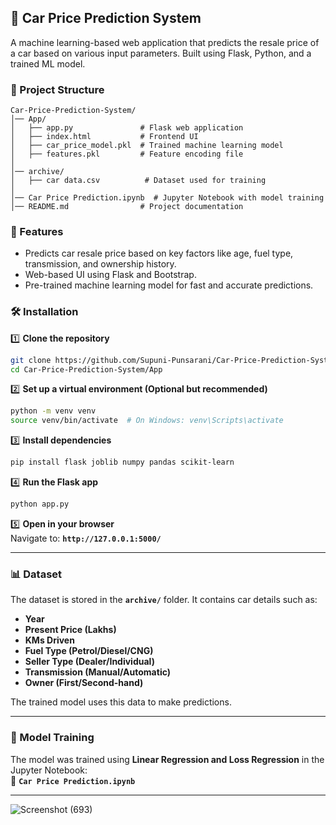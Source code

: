 
## 🚗 Car Price Prediction System  

A machine learning-based web application that predicts the resale price of a car based on various input parameters. Built using Flask, Python, and a trained ML model.  

### 📁 Project Structure  

```
Car-Price-Prediction-System/
│── App/  
│   ├── app.py               # Flask web application  
│   ├── index.html           # Frontend UI  
│   ├── car_price_model.pkl  # Trained machine learning model  
│   ├── features.pkl         # Feature encoding file  
│  
│── archive/  
│   ├── car data.csv          # Dataset used for training  
│  
│── Car Price Prediction.ipynb  # Jupyter Notebook with model training  
│── README.md                # Project documentation  
```

### 🚀 Features  

- Predicts car resale price based on key factors like age, fuel type, transmission, and ownership history.  
- Web-based UI using Flask and Bootstrap.  
- Pre-trained machine learning model for fast and accurate predictions.  

### 🛠 Installation  

1️⃣ **Clone the repository**  
```bash
git clone https://github.com/Supuni-Punsarani/Car-Price-Prediction-System.git
cd Car-Price-Prediction-System/App
```

2️⃣ **Set up a virtual environment (Optional but recommended)**  
```bash
python -m venv venv
source venv/bin/activate  # On Windows: venv\Scripts\activate
```

3️⃣ **Install dependencies**  
```bash
pip install flask joblib numpy pandas scikit-learn
```

4️⃣ **Run the Flask app**  
```bash
python app.py
```

5️⃣ **Open in your browser**  
Navigate to: **`http://127.0.0.1:5000/`**  

---

### 📊 Dataset  
The dataset is stored in the **`archive/`** folder. It contains car details such as:  
- **Year**  
- **Present Price (Lakhs)**  
- **KMs Driven**  
- **Fuel Type (Petrol/Diesel/CNG)**  
- **Seller Type (Dealer/Individual)**  
- **Transmission (Manual/Automatic)**  
- **Owner (First/Second-hand)**  

The trained model uses this data to make predictions.  

---

### 🧠 Model Training  
The model was trained using **Linear Regression and Loss Regression** in the Jupyter Notebook:  
📌 **`Car Price Prediction.ipynb`**  

---

![Screenshot (693)](https://github.com/user-attachments/assets/c217a615-8bd7-40a9-aa4b-d0e74865628c)
